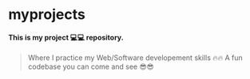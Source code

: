 # myprojects

#### This is my project 💻💻 repository.

> Where I practice my Web/Software developement skills 🔥🔥
> A fun codebase you can come and see 😎😎
